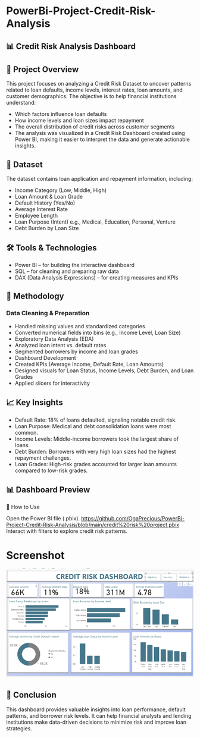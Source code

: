 # PowerBi-Project-Credit-Risk-Analysis
## 📊  Credit Risk Analysis Dashboard
## 📌 Project Overview

This project focuses on analyzing a Credit Risk Dataset to uncover patterns related to loan defaults, income levels, interest rates, loan amounts, and customer demographics.
The objective is to help financial institutions understand:

*  Which factors influence loan defaults
*   How income levels and loan sizes impact repayment
*   The overall distribution of credit risks across customer segments
*   The analysis was visualized in a Credit Risk Dashboard created using Power BI, making it easier to interpret the data and generate actionable insights.

## 📂 Dataset

The dataset contains loan application and repayment information, including:

* Income Category (Low, Middle, High)
* Loan Amount & Loan Grade
* Default History (Yes/No)
* Average Interest Rate
* Employee Length
* Loan Purpose (Intent) e.g., Medical, Education, Personal, Venture
* Debt Burden by Loan Size

## 🛠 Tools & Technologies

* Power BI – for building the interactive dashboard
* SQL – for cleaning and preparing raw data
* DAX (Data Analysis Expressions) – for creating measures and KPIs

## 🔎 Methodology

### Data Cleaning & Preparation

* Handled missing values and standardized categories
*  Converted numerical fields into bins (e.g., Income Level, Loan Size)
* Exploratory Data Analysis (EDA)
* Analyzed loan intent vs. default rates
* Segmented borrowers by income and loan grades
* Dashboard Development
* Created KPIs (Average Income, Default Rate, Loan Amounts)
* Designed visuals for Loan Status, Income Levels, Debt Burden, and Loan Grades
* Applied slicers for interactivity

## 📈 Key Insights

* Default Rate: 18% of loans defaulted, signaling notable credit risk.
* Loan Purpose: Medical and debt consolidation loans were most common.
* Income Levels: Middle-income borrowers took the largest share of loans.
* Debt Burden: Borrowers with very high loan sizes had the highest repayment challenges.
* Loan Grades: High-risk grades accounted for larger loan amounts compared to low-risk grades.

## 📊 Dashboard Preview

🚀 How to Use


Open the Power BI file (.pbix). 
https://github.com/OgaPrecious/PowerBi-Project-Credit-Risk-Analysis/blob/main/credit%20risk%20project.pbix
Interact with filters to explore credit risk patterns.
# Screenshot
![CreditRiskDashboard](https://github.com/OgaPrecious/PowerBi-Project-Credit-Risk-Analysis/blob/main/credit%20risk%20dashboard.png)

## 📌 Conclusion

This dashboard provides valuable insights into loan performance, default patterns, and borrower risk levels.
It can help financial analysts and lending institutions make data-driven decisions to minimize risk and improve loan strategies.

